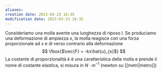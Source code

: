 ```yaml
---
aliases: 
creation date: 2023-03-23 16:35
modification date: 2023-03-23 16:35
---
```


Consideriamo una molla avente una lunghezza di riposo $l$. Se produciamo una deformazione di ampiezza $x$, la molla reagisce con una forza proporzionale ad $x$ e di verso contrario alla deformazione
$$
\fbox{$\vec{F} = -kx\hat{u}_{x}$}
$$
La costante di proporzionalità $k$ è una caratteristica della molla e prende il nome di costante elastica, si misura in $N\cdot m^{-1}$ (newton su [[metri|metro]])

